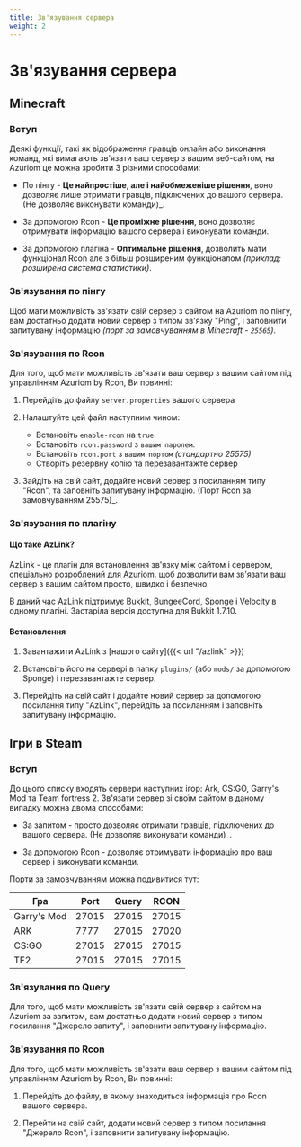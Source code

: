 ```yaml
---
title: Зв'язування сервера
weight: 2
---
```


# Зв'язування сервера

## Minecraft

### Вступ

Деякі функції, такі як відображення гравців онлайн або
виконання команд, які вимагають зв'язати ваш сервер з вашим
веб-сайтом, на Azuriom це можна зробити 3 різними способами:

* По пінгу - **Це найпростіше, але і найобмеженіше рішення**, воно дозволяє лише отримати 
гравців, підключених до вашого сервера. (Не дозволяє виконувати команди)_.

* За допомогою Rcon - **Це проміжне рішення**, воно дозволяє отримувати інформацію 
вашого сервера і виконувати команди.

* За допомогою плагіна - **Оптимальне рішення**, дозволить мати функціонал Rcon 
але з більш розширеним функціоналом _(приклад: розширена система статистики)_.

### Зв'язування по пінгу

Щоб мати можливість зв'язати свій сервер з сайтом на Azuriom по пінгу, 
вам достатньо додати новий сервер з типом зв'язку "Ping",
і заповнити запитувану інформацію _(порт за замовчуванням в Minecraft - `25565`)_.

### Зв'язування по Rcon

Для того, щоб мати можливість зв'язати ваш сервер з вашим сайтом під управлінням Azuriom by Rcon, 
Ви повинні:

1. Перейдіть до файлу `server.properties` вашого сервера

1. Налаштуйте цей файл наступним чином:
    * Встановіть `enable-rcon` на `true`.
    * Встановіть `rcon.password` з `вашим паролем`.
    * Встановіть `rcon.port` з `вашим портом` _(стандартно 25575)_
    * Створіть резервну копію та перезавантажте сервер
   
1. Зайдіть на свій сайт, додайте новий сервер з посиланням типу "Rcon",
та заповніть запитувану інформацію. (Порт Rcon за замовчуванням 25575)_.

### Зв'язування по плагіну

#### Що таке AzLink?

AzLink - це плагін для встановлення зв'язку між сайтом і сервером, спеціально розроблений для Azuriom. 
щоб дозволити вам зв'язати ваш сервер з вашим сайтом просто, швидко і безпечно.

В даний час AzLink підтримує Bukkit, BungeeCord, Sponge і Velocity в одному плагіні.
Застаріла версія доступна для Bukkit 1.7.10.

#### Встановлення

1. Завантажити AzLink з [нашого сайту]({{< url "/azlink" >}})

1. Встановіть його на сервері в папку `plugins/` (або `mods/` за допомогою Sponge)
і перезавантажте сервер.

1. Перейдіть на свій сайт і додайте новий сервер за допомогою посилання типу "AzLink", 
перейдіть за посиланням і заповніть запитувану інформацію.

## Ігри в Steam

### Вступ

До цього списку входять сервери наступних ігор: Ark, CS:GO, Garry's Mod та Team fortress 2.
Зв'язати сервер зі своїм сайтом в даному випадку можна двома способами:

* За запитом - просто дозволяє отримати 
гравців, підключених до вашого сервера. (Не дозволяє виконувати команди)_.

* За допомогою Rcon - дозволяє отримувати інформацію 
про ваш сервер і виконувати команди.

Порти за замовчуванням можна подивитися тут:

| Гра         | Port  | Query | RCON  |
|-------------|-------|-------|-------|
| Garry's Mod | 27015 | 27015 | 27015 |
| ARK         | 7777  | 27015 | 27020 |
| CS:GO       | 27015 | 27015 | 27015 |
| TF2         | 27015 | 27015 | 27015 |

### Зв'язування по Query

Для того, щоб мати можливість зв'язати свій сервер з сайтом на Azuriom за запитом, 
вам достатньо додати новий сервер з типом посилання "Джерело запиту",
і заповнити запитувану інформацію.

### Зв'язування по Rcon

Для того, щоб мати можливість зв'язати ваш сервер з вашим сайтом під управлінням Azuriom by Rcon, 
Ви повинні:

1. Перейдіть до файлу, в якому знаходиться інформація про Rcon вашого сервера.
   
1. Перейти на свій сайт, додати новий сервер з типом посилання "Джерело Rcon",
і заповнити запитувану інформацію.
